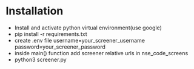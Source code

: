 # Installation
- Install and activate python virtual environment(use google)
- pip install -r requirements.txt
- create .env file
   username=your_screener_username
   password=your_screener_password
- inside main() function add screener relative urls in nse_code_screens 
- python3 screener.py 


